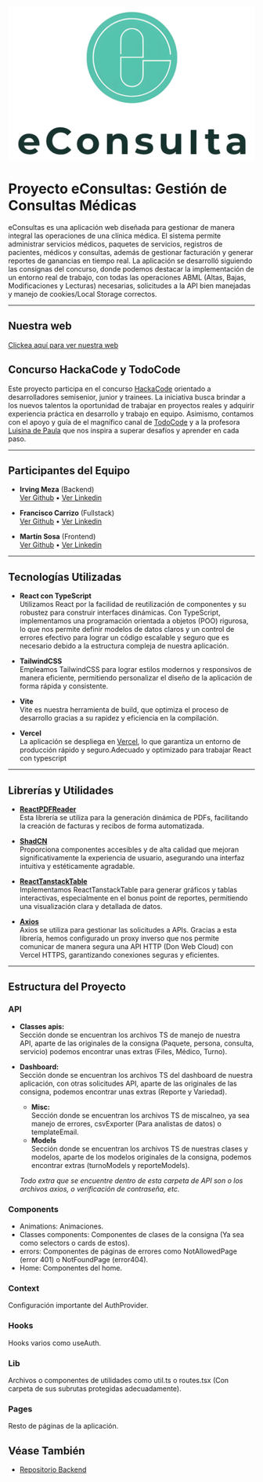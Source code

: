 ![Logo de la App](./eConsultas/public/fullLogo.png)

# Proyecto eConsultas: Gestión de Consultas Médicas

eConsultas es una aplicación web diseñada para gestionar de manera integral las operaciones de una clínica médica. El sistema permite administrar servicios médicos, paquetes de servicios, registros de pacientes, médicos y consultas, además de gestionar facturación y generar reportes de ganancias en tiempo real. La aplicación se desarrolló siguiendo las consignas del concurso, donde podemos destacar la implementación de un entorno real de trabajo, con todas las operaciones ABML (Altas, Bajas, Modificaciones y Lecturas) necesarias, solicitudes a la API bien manejadas y manejo de cookies/Local Storage correctos.

---
## Nuestra web
 [Clickea aquí para ver nuestra web](https://e-consultas-front-end.vercel.app/)

## Concurso HackaCode y TodoCode

Este proyecto participa en el concurso [HackaCode](https://hackacode.todocodeacademy.com/) orientado a desarrolladores semisenior, junior y trainees. La iniciativa busca brindar a los nuevos talentos la oportunidad de trabajar en proyectos reales y adquirir experiencia práctica en desarrollo y trabajo en equipo. Asimismo, contamos con el apoyo y guía de el magnífico canal de [TodoCode](https://youtube.com/TodoCode) y a la profesora [Luisina de Paula](https://www.linkedin.com/in/luisinaadp/?originalSubdomain=ar) que nos inspira a superar desafíos y aprender en cada paso.

---

## Participantes del Equipo

- **Irving Meza** (Backend)  
  [Ver Github](https://github.com/IrvingMeza95) • [Ver Linkedin](https://www.linkedin.com/in/irving-meza/)

- **Francisco Carrizo** (Fullstack)  
  [Ver Github](https://github.com/FrancarriYT) • [Ver Linkedin](https://www.linkedin.com/in/francisco-carrizo-4016ab25b/)

- **Martín Sosa** (Frontend)  
  [Ver Github](https://github.com/martinsosafer) • [Ver Linkedin](https://www.linkedin.com/in/mart%C3%ADn-fernandez-53917b245/)

---

## Tecnologías Utilizadas

- **React con TypeScript**  
  Utilizamos React por la facilidad de reutilización de componentes y su robustez para construir interfaces dinámicas. Con TypeScript, implementamos una programación orientada a objetos (POO) rigurosa, lo que nos permite definir modelos de datos claros y un control de errores efectivo para lograr un código escalable y seguro que es necesario debido a la estructura compleja de nuestra aplicación.

- **TailwindCSS**  
  Empleamos TailwindCSS para lograr estilos modernos y responsivos de manera eficiente, permitiendo personalizar el diseño de la aplicación de forma rápida y consistente.

- **Vite**  
  Vite es nuestra herramienta de build, que optimiza el proceso de desarrollo gracias a su rapidez y eficiencia en la compilación.

- **Vercel**  
  La aplicación se despliega en [Vercel](https://vercel.com), lo que garantiza un entorno de producción rápido y seguro.Adecuado y optimizado para trabajar React con typescript

---

## Librerías y Utilidades

- [**ReactPDFReader**](https://react-pdf.org/)  
  Esta librería se utiliza para la generación dinámica de PDFs, facilitando la creación de facturas y recibos de forma automatizada.

- [**ShadCN**](https://ui.shadcn.com/)  
  Proporciona componentes accesibles y de alta calidad que mejoran significativamente la experiencia de usuario, asegurando una interfaz intuitiva y estéticamente agradable.

- [**ReactTanstackTable**](https://tanstack.com/table/latest)  
  Implementamos ReactTanstackTable para generar gráficos y tablas interactivas, especialmente en el bonus point de reportes, permitiendo una visualización clara y detallada de datos.

- [**Axios**](https://axios-http.com/es/docs/intro)  
  Axios se utiliza para gestionar las solicitudes a APIs. Gracias a esta librería, hemos configurado un proxy inverso que nos permite comunicar de manera segura una API HTTP (Don Web Cloud) con Vercel HTTPS, garantizando conexiones seguras y eficientes.

---

## Estructura del Proyecto

### API
- **Classes apis:**  
  Sección donde se encuentran los archivos TS de manejo de nuestra API, aparte de las originales de la consigna (Paquete, persona, consulta, servicio) podemos encontrar unas extras (Files, Médico, Turno).
  
- **Dashboard:**  
  Sección donde se encuentran los archivos TS del dashboard de nuestra aplicación, con otras solicitudes API, aparte de las originales de las consigna, podemos encontrar unas extras (Reporte y Variedad).
  - **Misc:**  
  Sección donde se encuentran los archivos TS de miscalneo, ya sea manejo de errores, csvExporter (Para analistas de datos) o templateEmail.
  - **Models**  
  Sección donde se encuentran los archivos TS de nuestras clases y modelos, aparte de los modelos originales de la consigna, podemos encontrar extras (turnoModels y reporteModels).

  _Todo extra que se encuentre dentro de esta carpeta de API son o los archivos axios, o verificación de contraseña, etc._

### Components
  - Animations: Animaciones.
  - Classes components: Componentes de clases de la consigna (Ya sea como selectors o cards de estos).
  - errors: Componentes de páginas de errores como NotAllowedPage (error 401) o NotFoundPage (error404).
  - Home: Componentes del home.
### Context
  Configuración importante del AuthProvider.
### Hooks
  Hooks varios como useAuth.
### Lib
  Archivos o componentes de utilidades como util.ts o routes.tsx (Con carpeta de sus subrutas protegidas adecuadamente).
### Pages
  Resto de páginas de la aplicación.


## Véase También

- [Repositorio Backend](https://github.com/IrvingMeza95/eConsulta-API)
